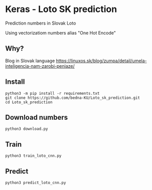 # Keras - Loto SK prediction
Prediction numbers in Slovak Loto

Using vectorizatiom numbers alias "One Hot Encode"

## Why?
Blog in Slovak language https://linuxos.sk/blog/zumpa/detail/umela-inteligencia-nam-zarobi-peniaze/

## Install
```
python3 -m pip install -r requirements.txt
git clone https://github.com/bedna-KU/Loto_sk_prediction.git
cd Loto_sk_prediction
```

## Download numbers
```
python3 download.py
```

## Train
```
python3 train_loto_cnn.py
```

## Predict
```
python3 predict_loto_cnn.py
```
